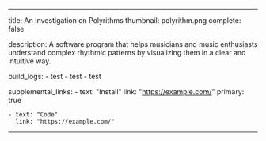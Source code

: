 ---

title: An Investigation on Polyrithms
thumbnail: polyrithm.png
complete: false

description:
    A software program that helps musicians and music enthusiasts understand complex rhythmic patterns by visualizing them in a clear and intuitive way.

build_logs:
    - test
    - test
    - test

supplemental_links:
    - text: "Install"
      link: "https://example.com/"
      primary: true

    - text: "Code"
      link: "https://example.com/"
---